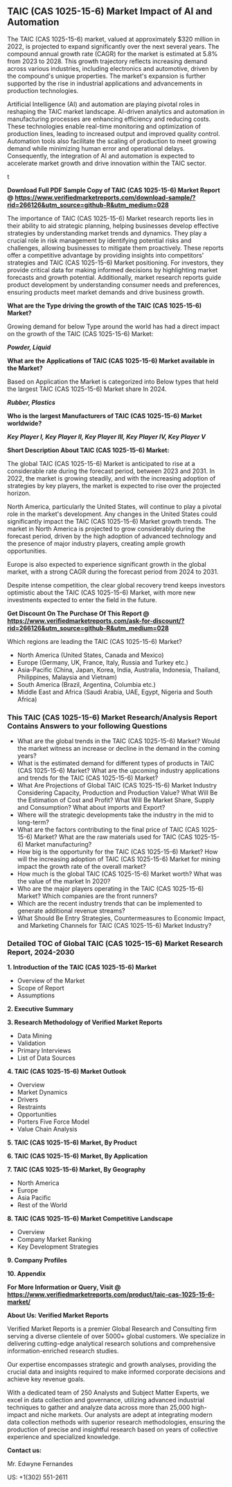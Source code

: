 <h2>TAIC (CAS 1025-15-6) Market Impact of AI and Automation</h2><p>The TAIC (CAS 1025-15-6) market, valued at approximately $320 million in 2022, is projected to expand significantly over the next several years. The compound annual growth rate (CAGR) for the market is estimated at 5.8% from 2023 to 2028. This growth trajectory reflects increasing demand across various industries, including electronics and automotive, driven by the compound's unique properties. The market's expansion is further supported by the rise in industrial applications and advancements in production technologies.</p><p>Artificial Intelligence (AI) and automation are playing pivotal roles in reshaping the TAIC market landscape. AI-driven analytics and automation in manufacturing processes are enhancing efficiency and reducing costs. These technologies enable real-time monitoring and optimization of production lines, leading to increased output and improved quality control. Automation tools also facilitate the scaling of production to meet growing demand while minimizing human error and operational delays. Consequently, the integration of AI and automation is expected to accelerate market growth and drive innovation within the TAIC sector.</p>t</p><p id="" class=""><strong>Download Full PDF Sample Copy of TAIC (CAS 1025-15-6) Market Report @ <a href="https://www.verifiedmarketreports.com/download-sample/?rid=266126&utm_source=github-R&utm_medium=028" target="_blank">https://www.verifiedmarketreports.com/download-sample/?rid=266126&utm_source=github-R&utm_medium=028</a></strong></p><p>The importance of&nbsp;TAIC (CAS 1025-15-6) Market research reports lies in their ability to aid strategic planning, helping businesses develop effective strategies by understanding market trends and dynamics. They play a crucial role in risk management by identifying potential risks and challenges, allowing businesses to mitigate them proactively. These reports offer a competitive advantage by providing insights into competitors' strategies and TAIC (CAS 1025-15-6) Market positioning. For investors, they provide critical data for making informed decisions by highlighting market forecasts and growth potential. Additionally, market research reports guide product development by understanding consumer needs and preferences, ensuring products meet market demands and drive business growth.</p><p><strong>What are the&nbsp;Type driving the growth of the TAIC (CAS 1025-15-6) Market?</strong></p><p id="" class="">Growing demand for below Type around the world has had a direct impact on the growth of the TAIC (CAS 1025-15-6) Market:</p><em><strong>Powder, Liquid</strong></em></p><strong>What are the&nbsp;Applications&nbsp;of TAIC (CAS 1025-15-6) Market available in the Market?</strong></p><p id="" class="">Based on Application the Market is categorized into Below types that held the largest TAIC (CAS 1025-15-6) Market share In 2024.</p><em><strong>Rubber, Plastics</strong></em></p><strong>Who is the largest Manufacturers of TAIC (CAS 1025-15-6) Market worldwide?</strong></p><p><em><strong>Key Player I, Key Player II, Key Player III, Key Player IV, Key Player V</strong></em></p><p id="" class=""><strong>Short Description About TAIC (CAS 1025-15-6) Market:</strong></p><p>The global TAIC (CAS 1025-15-6) Market is anticipated to rise at a considerable rate during the forecast period, between 2023 and 2031. In 2022, the market is growing steadily, and with the increasing adoption of strategies by key players, the market is expected to rise over the projected horizon.</p><p>North America, particularly the United States, will continue to play a pivotal role in the market's development. Any changes in the United States could significantly impact the TAIC (CAS 1025-15-6) Market growth trends. The market in North America is projected to grow considerably during the forecast period, driven by the high adoption of advanced technology and the presence of major industry players, creating ample growth opportunities.</p><p>Europe is also expected to experience significant growth in the global market, with a strong CAGR during the forecast period from 2024 to 2031.</p><p>Despite intense competition, the clear global recovery trend keeps investors optimistic about the TAIC (CAS 1025-15-6) Market, with more new investments expected to enter the field in the future.</p><p id="" class=""><strong>Get Discount On The Purchase Of This Report @ <a href="https://www.verifiedmarketreports.com/ask-for-discount/?rid=266126&utm_source=github-R&utm_medium=028" target="_blank">https://www.verifiedmarketreports.com/ask-for-discount/?rid=266126&utm_source=github-R&utm_medium=028</a></strong></p>Which regions are leading the TAIC (CAS 1025-15-6) Market?</p><ul><li>North America (United States, Canada and Mexico)</li><li>Europe (Germany, UK, France, Italy, Russia and Turkey etc.)</li><li>Asia-Pacific (China, Japan, Korea, India, Australia, Indonesia, Thailand, Philippines, Malaysia and Vietnam)</li><li>South America (Brazil, Argentina, Columbia etc.)</li><li>Middle East and Africa (Saudi Arabia, UAE, Egypt, Nigeria and South Africa)</li></ul><h3 id="" class="">This TAIC (CAS 1025-15-6) Market Research/Analysis Report Contains Answers to your following Questions</h3><ul><li>What are the global trends in the TAIC (CAS 1025-15-6) Market? Would the market witness an increase or decline in the demand in the coming years?</li><li>What is the estimated demand for different types of products in TAIC (CAS 1025-15-6) Market? What are the upcoming industry applications and trends for the TAIC (CAS 1025-15-6) Market?</li><li>What Are Projections of Global TAIC (CAS 1025-15-6) Market Industry Considering Capacity, Production and Production Value? What Will Be the Estimation of Cost and Profit? What Will Be Market Share, Supply and Consumption? What about imports and Export?</li><li>Where will the strategic developments take the industry in the mid to long-term?</li><li>What are the factors contributing to the final price of TAIC (CAS 1025-15-6) Market? What are the raw materials used for TAIC (CAS 1025-15-6) Market manufacturing?</li><li>How big is the opportunity for the TAIC (CAS 1025-15-6) Market? How will the increasing adoption of TAIC (CAS 1025-15-6) Market for mining impact the growth rate of the overall market?</li><li>How much is the global TAIC (CAS 1025-15-6) Market worth? What was the value of the market In 2020?</li><li>Who are the major players operating in the TAIC (CAS 1025-15-6) Market? Which companies are the front runners?</li><li>Which are the recent industry trends that can be implemented to generate additional revenue streams?</li><li>What Should Be Entry Strategies, Countermeasures to Economic Impact, and Marketing Channels for TAIC (CAS 1025-15-6) Market Industry?</li></ul><h3 id="" class="">Detailed TOC of Global TAIC (CAS 1025-15-6) Market Research Report, 2024-2030</h3><p id="" class=""><strong>1. Introduction of the TAIC (CAS 1025-15-6) Market</strong></p><ul><li>Overview of the Market</li><li>Scope of Report</li><li>Assumptions</li></ul><p id="" class=""><strong>2. Executive Summary</strong></p><p id="" class=""><strong>3. Research Methodology of Verified Market Reports</strong></p><ul><li>Data Mining</li><li>Validation</li><li>Primary Interviews</li><li>List of Data Sources</li></ul><p id="" class=""><strong>4. TAIC (CAS 1025-15-6) Market Outlook</strong></p><ul><li>Overview</li><li>Market Dynamics</li><li>Drivers</li><li>Restraints</li><li>Opportunities</li><li>Porters Five Force Model</li><li>Value Chain Analysis</li></ul><p id="" class=""><strong>5. TAIC (CAS 1025-15-6) Market, By Product</strong></p><p id="" class=""><strong>6. TAIC (CAS 1025-15-6) Market, By Application</strong></p><p id="" class=""><strong>7. TAIC (CAS 1025-15-6) Market, By Geography</strong></p><ul><li>North America</li><li>Europe</li><li>Asia Pacific</li><li>Rest of the World</li></ul><p id="" class=""><strong>8. TAIC (CAS 1025-15-6) Market Competitive Landscape</strong></p><ul><li>Overview</li><li>Company Market Ranking</li><li>Key Development Strategies</li></ul><p id="" class=""><strong>9. Company Profiles</strong></p><p id="" class=""><strong>10. Appendix</strong></p><p id="" class=""><strong>For More Information or Query, Visit @ <a href="https://www.verifiedmarketreports.com/product/taic-cas-1025-15-6-market/" target="_blank">https://www.verifiedmarketreports.com/product/taic-cas-1025-15-6-market/</a></strong></p><p id="" class=""><strong>About Us: Verified Market Reports</strong></p><p id="" class="">Verified Market Reports is a premier Global Research and Consulting firm serving a diverse clientele of over 5000+ global customers. We specialize in delivering cutting-edge analytical research solutions and comprehensive information-enriched research studies.</p><p id="" class="">Our expertise encompasses strategic and growth analyses, providing the crucial data and insights required to make informed corporate decisions and achieve key revenue goals.</p><p id="" class="">With a dedicated team of 250 Analysts and Subject Matter Experts, we excel in data collection and governance, utilizing advanced industrial techniques to gather and analyze data across more than 25,000 high-impact and niche markets. Our analysts are adept at integrating modern data collection methods with superior research methodologies, ensuring the production of precise and insightful research based on years of collective experience and specialized knowledge.</p><p id="" class=""><strong>Contact us:</strong></p><p id="" class="">Mr. Edwyne Fernandes</p><p id="" class="">US: +1(302) 551-2611</p>